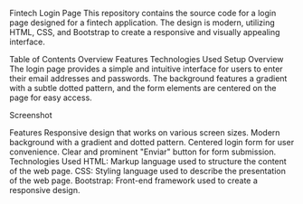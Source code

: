 Fintech Login Page
This repository contains the source code for a login page designed for a fintech application. The design is modern, utilizing HTML, CSS, and Bootstrap to create a responsive and visually appealing interface.

Table of Contents
Overview
Features
Technologies Used
Setup
Overview
The login page provides a simple and intuitive interface for users to enter their email addresses and passwords. The background features a gradient with a subtle dotted pattern, and the form elements are centered on the page for easy access.

Screenshot

Features
Responsive design that works on various screen sizes.
Modern background with a gradient and dotted pattern.
Centered login form for user convenience.
Clear and prominent "Enviar" button for form submission.
Technologies Used
HTML: Markup language used to structure the content of the web page.
CSS: Styling language used to describe the presentation of the web page.
Bootstrap: Front-end framework used to create a responsive design.
